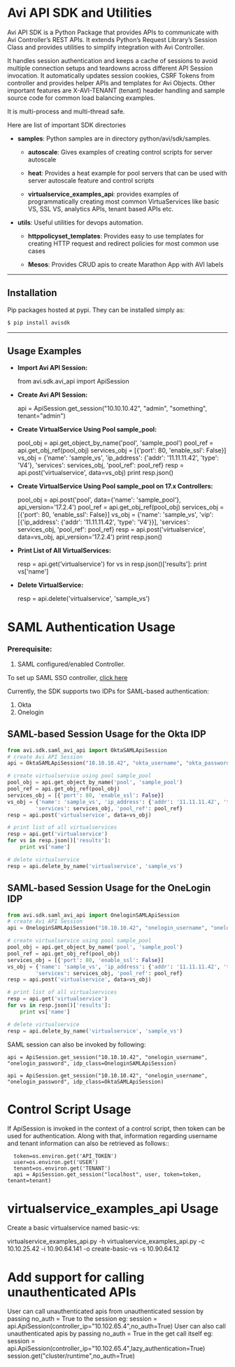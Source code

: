 # Avi API SDK and Utilities

Avi API SDK is a Python Package that provides APIs to communicate with Avi
Controller’s REST APIs. It extends Python’s Request Library’s Session Class and
provides utilities to simplify integration with Avi Controller.

It handles session authentication and keeps a cache of sessions to avoid
multiple connection setups and teardowns across different API Session
invocation. It automatically updates session cookies, CSRF Tokens from
controller and provides helper APIs and templates for Avi Objects. Other
important features are X-AVI-TENANT (tenant) header handling and sample
source code for common load balancing examples.

It is multi-process and multi-thread safe.

Here are list of important SDK directories

- **samples**: Python samples are in directory python/avi/sdk/samples.

  - **autoscale**: Gives examples of creating control scripts for
    server autoscale

  - **heat**: Provides a heat example for pool servers that can be used
    with server autoscale feature and control scripts

  - **virtualservice_examples_api**: provides examples of programmatically
    creating most common VirtuaServices like basic VS, SSL VS, analytics
    APIs, tenant based APIs etc.

- **utils**: Useful utilities for devops automation.

  - **httppolicyset_templates**: Provides easy to use templates for
    creating HTTP request and redirect policies for most common use cases

  - **Mesos**: Provides CRUD apis to create Marathon App with AVI labels

--------------
Installation
--------------
Pip packages hosted at pypi. They can be installed simply as:

```sh
$ pip install avisdk
```

--------------
Usage Examples
--------------

- **Import Avi API Session:**

   from avi.sdk.avi_api import ApiSession

- **Create Avi API Session:**

   api = ApiSession.get_session("10.10.10.42", "admin", "something", tenant="admin")

- **Create VirtualService Using Pool sample_pool:**

   pool_obj = api.get_object_by_name('pool', 'sample_pool')
   pool_ref = api.get_obj_ref(pool_obj)
   services_obj = [{'port': 80, 'enable_ssl': False}]
   vs_obj = {'name': 'sample_vs', 'ip_address': {'addr': '11.11.11.42', 'type': 'V4'},
            'services': services_obj, 'pool_ref': pool_ref}
   resp = api.post('virtualservice', data=vs_obj)
   print resp.json()

- **Create VirtualService Using Pool sample_pool on 17.x Controllers:**

   pool_obj = api.post('pool', data={'name': 'sample_pool'}, api_version='17.2.4')
   pool_ref = api.get_obj_ref(pool_obj)
   services_obj = [{'port': 80, 'enable_ssl': False}]
   vs_obj = {'name': 'sample_vs', 'vip': [{'ip_address': {'addr': '11.11.11.42', 'type': 'V4'}}],
            'services': services_obj, 'pool_ref': pool_ref}
   resp = api.post('virtualservice', data=vs_obj, api_version='17.2.4')
   print resp.json()

- **Print List of All VirtualServices:**

   resp = api.get('virtualservice')
   for vs in resp.json()['results']:
      print vs['name']

- **Delete VirtualService:**

   resp = api.delete('virtualservice', 'sample_vs')

# SAML Authentication Usage
### Prerequisite:
1. SAML configured/enabled Controller.

To set up SAML SSO controller, [click here](https://avinetworks.com/docs/17.2/single-sign-on-with-saml/)

Currently, the SDK supports two IDPs for SAML-based authentication:
1) Okta
2) Onelogin

## SAML-based Session Usage for the Okta IDP

```python
from avi.sdk.saml_avi_api import OktaSAMLApiSession
# create Avi API Session
api = OktaSAMLApiSession("10.10.10.42", "okta_username", "okta_password")

# create virtualservice using pool sample_pool
pool_obj = api.get_object_by_name('pool', 'sample_pool')
pool_ref = api.get_obj_ref(pool_obj)
services_obj = [{'port': 80, 'enable_ssl': False}]
vs_obj = {'name': 'sample_vs', 'ip_address': {'addr': '11.11.11.42', 'type': 'V4'},
         'services': services_obj, 'pool_ref': pool_ref}
resp = api.post('virtualservice', data=vs_obj)

# print list of all virtualservices
resp = api.get('virtualservice')
for vs in resp.json()['results']:
    print vs['name']

# delete virtualservice
resp = api.delete_by_name('virtualservice', 'sample_vs')
```

## SAML-based Session Usage for the OneLogin IDP

```python
from avi.sdk.saml_avi_api import OneloginSAMLApiSession
# create Avi API Session
api = OneloginSAMLApiSession("10.10.10.42", "onelogin_username", "onelogin_password")

# create virtualservice using pool sample_pool
pool_obj = api.get_object_by_name('pool', 'sample_pool')
pool_ref = api.get_obj_ref(pool_obj)
services_obj = [{'port': 80, 'enable_ssl': False}]
vs_obj = {'name': 'sample_vs', 'ip_address': {'addr': '11.11.11.42', 'type': 'V4'},
         'services': services_obj, 'pool_ref': pool_ref}
resp = api.post('virtualservice', data=vs_obj)

# print list of all virtualservices
resp = api.get('virtualservice')
for vs in resp.json()['results']:
    print vs['name']

# delete virtualservice
resp = api.delete_by_name('virtualservice', 'sample_vs')
```

SAML session can also be invoked by following:
```
api = ApiSession.get_session("10.10.10.42", "onelogin_username", "onelogin_password", idp_class=OneloginSAMLApiSession)
```
```
api = ApiSession.get_session("10.10.10.42", "onelogin_username", "onelogin_password", idp_class=OktaSAMLApiSession)
```



# Control Script Usage
 If ApiSession is invoked in the context of a control
  script, then token can be used for authentication. Along with that,
  information regarding username and tenant information can also be retrieved
  as follows::

      token=os.environ.get('API_TOKEN')
      user=os.environ.get('USER')
      tenant=os.environ.get('TENANT')
      api = ApiSession.get_session("localhost", user, token=token, tenant=tenant)


# virtualservice_examples_api Usage
 Create a basic virtualservice named
  basic-vs:

   virtualservice_examples_api.py -h
   virtualservice_examples_api.py -c 10.10.25.42 -i 10.90.64.141 -o create-basic-vs -s 10.90.64.12

# Add support for calling unauthenticated APIs
User can call unauthenticated apis from unauthenticated session by passing no_auth = True to the session
eg: session = api.ApiSession(controller_ip="10.102.65.4",no_auth=True)
User can also call unauthenticated apis by passing no_auth = True in the get call itself
eg: session = api.ApiSession(controller_ip="10.102.65.4",lazy_authentication=True)
    session.get("cluster/runtime",no_auth=True)


